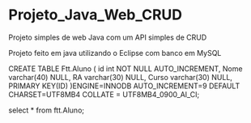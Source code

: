 # Projeto_Java_Web_CRUD
Projeto simples de web Java com um API simples de CRUD

Projeto feito em java utilizando o Eclipse com banco em MySQL

CREATE TABLE Ftt.Aluno (
	id int NOT NULL AUTO_INCREMENT,
    Nome varchar(40) NULL,
	RA varchar(30) NULL,
    Curso varchar(30) NULL,
    PRIMARY KEY(ID)
    )ENGINE=INNODB AUTO_INCREMENT=9 DEFAULT CHARSET=UTF8MB4 COLLATE = UTF8MB4_0900_AI_CI;
   
   select *
    from ftt.Aluno;
